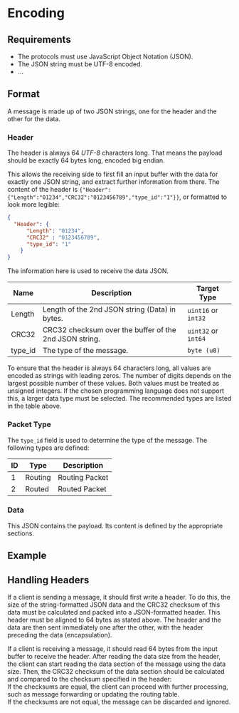 # Encoding

## Requirements
- The protocols must use JavaScript Object Notation (JSON).
- The JSON string must be UTF-8 encoded.
- ...

## Format
A message is made up of two JSON strings, one for the header and the other for the data.

### Header
The header is always 64 _UTF-8_ characters long. That means the payload should be exactly 64 bytes long, encoded big endian. 

This allows the receiving side to first fill an input buffer with the data for exactly one JSON string, and extract further information from there. The content of the header is `{"Header":{"Length":"01234","CRC32":"0123456789","type_id":"1"}}`, or formatted to look more legible:
```json
{
  "Header": {
      "Length": "01234",
      "CRC32" : "0123456789",
      "type_id": "1"
    }
}
```

The information here is used to receive the data JSON.

| Name   | Description                                             | Target Type         |
|--------|---------------------------------------------------------|---------------------|
| Length | Length of the 2nd JSON string (Data) in bytes.          | `uint16` or `int32` | 
| CRC32  | CRC32 checksum over the buffer of the 2nd JSON string.  | `uint32` or `int64` |
| type_id| The type of the message.                                | `byte (u8)`         |

To ensure that the header is always 64 characters long, all values are encoded as strings with leading zeros. The number of digits depends on the largest possible number of these values. Both values must be treated as unsigned integers. If the chosen programming language does not support this, a larger data type must be selected. The recommended types are listed in the table above.

### Packet Type
The `type_id` field is used to determine the type of the message. The following types are defined:

| ID | Type          | Description                |
|----|---------------|----------------------------|
| 1  | Routing       | Routing Packet             |
| 2  | Routed        | Routed Packet              |

### Data
This JSON contains the payload. Its content is defined by the appropriate sections.

## Example


## Handling Headers

If a client is sending a message, it should first write a header. To do this, the size of the string-formatted JSON data and the CRC32 checksum of this data must be calculated and packed into a JSON-formatted header. This header must be aligned to 64 bytes as stated above. The header and the data are then sent immediately one after the other, with the header preceding the data (encapsulation).

If a client is receiving a message, it should read 64 bytes from the input buffer to receive the header. After reading the data size from the header, the client can start reading the data section of the message using the data size. Then, the CRC32 checksum of the data section should be calculated and compared to the checksum specified in the header:  
If the checksums are equal, the client can proceed with further processing, such as message forwarding or updating the routing table.  
If the checksums are not equal, the message can be discarded and ignored.